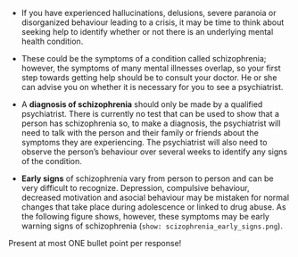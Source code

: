 * If you have experienced hallucinations, delusions, severe paranoia or
disorganized behaviour leading to a crisis, it may be time to think about
seeking help to identify whether or not there is an underlying mental health
condition.
* These could be the symptoms of a condition called schizophrenia;
however, the symptoms of many mental illnesses overlap, so your first step
towards getting help should be to consult your doctor. He or she can advise you
on whether it is necessary for you to see a psychiatrist.

* A **diagnosis of schizophrenia** should only be made by a qualified psychiatrist.
There is currently no test that can be used to show that a person has
schizophrenia so, to make a diagnosis, the psychiatrist will need to talk with
the person and their family or friends about the symptoms they are experiencing.
The psychiatrist will also need to observe the person’s behaviour over several
weeks to identify any signs of the condition.

* **Early signs** of schizophrenia vary from person to person and can be very
difficult to recognize. Depression, compulsive behaviour, decreased motivation
and asocial behaviour may be mistaken for normal changes that take place during
adolescence or linked to drug abuse. As the following figure shows, however,
these symptoms may be early warning signs of schizophrenia (`show:
scizophrenia_early_signs.png`).

Present at most ONE bullet point per response!